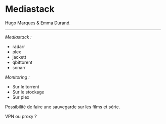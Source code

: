 # Mediastack

Hugo Marques & Emma Durand.

___

*Mediastack :*

* radarr
* plex
* jackett
* qbittorent
* sonarr

*Monitoring :*

* Sur le torrent
* Sur le stockage
* Sur plex

Possibilité de faire une sauvegarde sur les films et série.

VPN ou proxy ?
